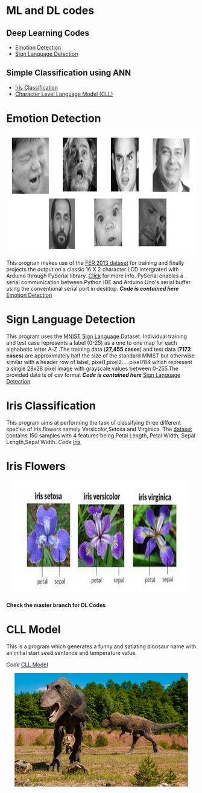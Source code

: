 # ML and DL codes

## Deep Learning Codes
* [Emotion Detection](#emotion-detection)
* [Sign Language Detection](#sign-language-detection)

## Simple Classification using ANN
* [Iris Classification](#iris-classification)
* [Character Level Language Model (CLL)](#cll-model)


# Emotion Detection
<p align = "center">
 <img width="500" height="320" src= "./Emotion_detection_arduino/Emotion.PNG">
 </p>
 
This program makes use of the [FER 2013 dataset](https://www.kaggle.com/msambare/fer2013) for training and finally projects the output on a classic 16 X 2 character LCD intergrated with Arduino through PySerial library. [Click](https://create.arduino.cc/projecthub/ansh2919/serial-communication-between-python-and-arduino-e7cce0) for more info. PySerial enables a serial communication between Python IDE and Arduino Uno's serial buffer using the conventional serial port in desktop.
__*Code is contained here*__ [Emotion Detection](./Emotion_detection_arduino)

# Sign Language Detection
This program uses the  [MNIST Sign Language](https://www.kaggle.com/datamunge/sign-language-mnist) Dataset. Individual training and test case represents a label (0-25) as a one to one map for each alphabetic letter A-Z .The training data (__27,455 cases__) and test data (__7172 cases__) are approximately half the size of the standard MNIST but otherwise similar with a header row of label, pixel1,pixel2.....pixel784 which represent a single 28x28 pixel image with grayscale values between 0-255.The provided data is of csv format
__*Code is contained here*__ [Sign Language Detection](./Sign_language_detection)



# Iris Classification
This program aims at performing the task of classifying three different species of Iris flowers namely Versicolor,Setosa and Virginica. The [dataset](./Iris_Classification/iris.csv) contains 150 samples with 4 features being Petal Length, Petal Width, Sepal Length,Sepal Width.
 _Code_ [Iris](./Iris_Classification/Iris.py)
 
 # Iris Flowers
 <p align = "center">
  <img width="460" height="300" src= "./Iris_Classification/Iris.jpg">
 </p>
 
 
 #### Check the master branch for DL Codes


# CLL Model
This is a program which generates a funny and satiating dinosaur name with an initial start seed sentence and temperature value.

_Code_ [CLL Model](./Character_Level_Language_Model)

<p align = "center">
  <img width="460" height="300" src= "./Character_Level_Language_Model/dino.jpg">
 </p>
 
